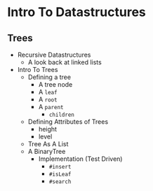 # Intro To Datastructures
## Trees

* Recursive Datastructures
  * A look back at linked lists
* Intro To Trees
  * Defining a tree
    * A tree node
    * A `leaf`
    * A `root`
    * A `parent`
      * `children`
  * Defining Attributes of Trees
    * height
    * level
  * Tree As A List
  * A BinaryTree
    * Implementation (Test Driven)
      * `#insert`
      * `#isLeaf`
      * `#search`
